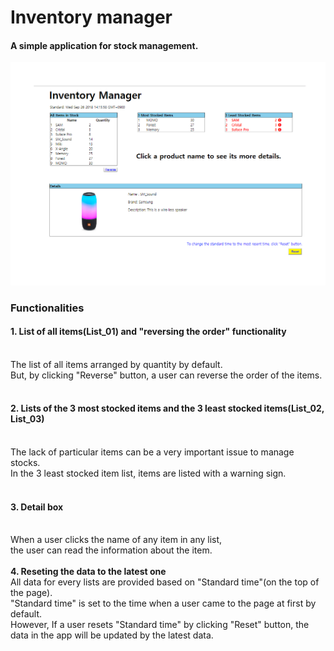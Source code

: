 
<h1>Inventory manager</h1>

<h4>A simple application for stock management.</h4>

<div>
   <img src="Inventory_manager.png" width="800px"/>
</div>

<h3>Functionalities</h3>

<h4>1. List of all items(List_01) and "reversing the order" functionality </h4><br/>
   The list of all items arranged by quantity by default.<br/>
   But, by clicking "Reverse" button, a user can reverse the order of the items.<br/>
<br/>

<h4>2. Lists of the 3 most stocked items and the 3 least stocked items(List_02, List_03)</h4><br/>
  The lack of particular items can be a very important issue to manage stocks.<br/>
  In the 3 least stocked item list, items are listed with a warning sign.<br/>
<br/>
<h4>3. Detail box</h4><br/>
  When a user clicks the name of any item in any list, <br/>
  the user can read the information about the item. <br/>
<br/>
<b>4. Reseting the data to the latest one</b><br/>
  All data for every lists are provided based on "Standard time"(on the top of the page).<br/>
  "Standard time" is set to the time when a user came to the page at first by default.<br/>
  However, If a user resets "Standard time" by clicking "Reset" button, the data in the app will be updated by the latest data. <br/>


 
